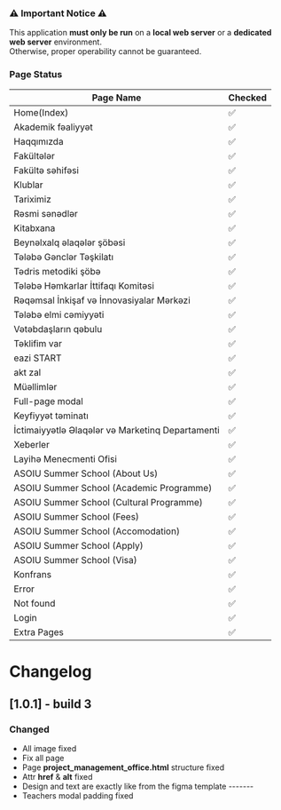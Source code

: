### ⚠️ Important Notice ⚠️

This application **must only be run** on a **local web server** or a **dedicated web server** environment.  
Otherwise, proper operability cannot be guaranteed.

### Page Status

| Page Name                                        | Checked |
|--------------------------------------------------|---------|
| Home(Index)                                      | ✅      |
| Akademik fəaliyyət                               | ✅      |
| Haqqımızda                                       | ✅      |
| Fakültələr                                       | ✅      |
| Fakültə səhifəsi                                 | ✅      |
| Klublar                                          | ✅      |
| Tariximiz                                        | ✅      |
| Rəsmi sənədlər                                   | ✅      |
| Kitabxana                                        | ✅      |
| Beynəlxalq əlaqələr şöbəsi                       | ✅      |
| Tələbə Gənclər Təşkilatı                         | ✅      |
| Tədris metodiki şöbə                             | ✅      |
| Tələbə Həmkarlar İttifaqı Komitəsi               | ✅      |
| Rəqəmsal İnkişaf və İnnovasiyalar Mərkəzi        | ✅      |
| Tələbə elmi cəmiyyəti                            | ✅      |
| Vətəbdaşların qəbulu                             | ✅      |
| Təklifim var                                     | ✅      |
| eazi START                                       | ✅      |
| akt zal                                          | ✅      |
| Müəllimlər                                       | ✅      |
| Full-page modal                                  | ✅      |
| Keyfiyyət təminatı                               | ✅      |
| İctimaiyyətlə Əlaqələr və Marketinq Departamenti | ✅      |
| Xeberler                                         | ✅      |
| Layihə Menecmenti Ofisi                          | ✅      |
| ASOIU Summer School (About Us)                   | ✅      |
| ASOIU Summer School (Academic Programme)         | ✅      |
| ASOIU Summer School (Cultural Programme)         | ✅      |
| ASOIU Summer School (Fees)                       | ✅      |
| ASOIU Summer School (Accomodation)               | ✅      |
| ASOIU Summer School (Apply)                      | ✅      |
| ASOIU Summer School (Visa)                       | ✅      |
| Konfrans                                         | ✅      |
| Error                                            | ✅      |
| Not found                                        | ✅      |
| Login                                            | ✅      |
| Extra Pages                                      | ✅      |

# Changelog

## [1.0.1] - build 3
### Changed
- All image fixed
- Fix all page
- Page **project_management_office.html** structure fixed
- Attr **href** & **alt** fixed
- Design and text are exactly like from the figma template -------
- Teachers modal padding fixed